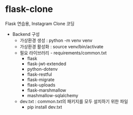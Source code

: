 # flask-clone
Flask 연습용, Instagram Clone 코딩


- Backend 구성
    - 가상환경 생성 : python -m venv venv
    - 가상환경 활성화 : source venv/bin/activate
    - 필요 라이브러리 - requirements/common.txt
      - flask
      - flask-jwt-extended
      - python-dotenv
      - flask-restful
      - flask-migrate
      - flask-uploads
      - flask-marshmallow
      - mashmallow-sqlalchemy
    - dev.txt : common.txt의 패키지를 모두 설치하기 위한 파일
      - pip install dev.txt